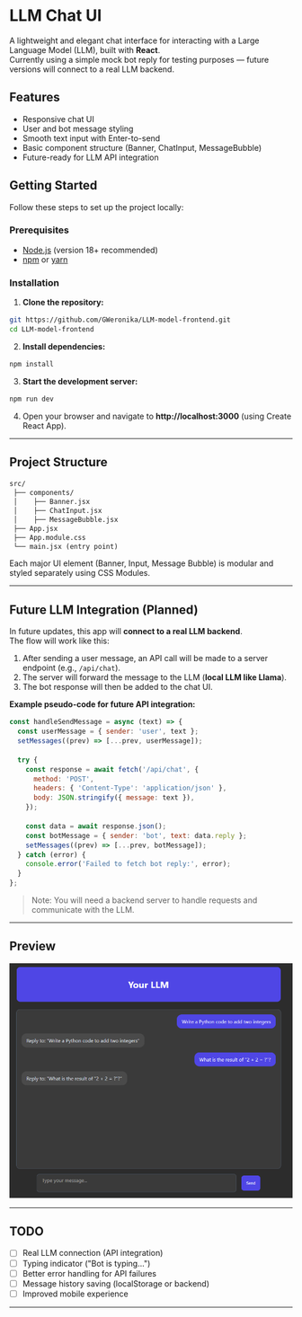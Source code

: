 # LLM Chat UI

A lightweight and elegant chat interface for interacting with a Large Language Model (LLM), built with **React**.  
Currently using a simple mock bot reply for testing purposes — future versions will connect to a real LLM backend.

## Features

- Responsive chat UI
- User and bot message styling
- Smooth text input with Enter-to-send
- Basic component structure (Banner, ChatInput, MessageBubble)
- Future-ready for LLM API integration

## Getting Started

Follow these steps to set up the project locally:

### Prerequisites

- [Node.js](https://nodejs.org/) (version 18+ recommended)
- [npm](https://www.npmjs.com/) or [yarn](https://yarnpkg.com/)

### Installation

1. **Clone the repository:**

```bash
git https://github.com/GWeronika/LLM-model-frontend.git
cd LLM-model-frontend
```

2. **Install dependencies:**

```bash
npm install
```

3. **Start the development server:**

```bash
npm run dev
```


4. Open your browser and navigate to **http://localhost:3000** (using Create React App).

---

## Project Structure

```
src/
 ├── components/
 │    ├── Banner.jsx
 │    ├── ChatInput.jsx
 │    ├── MessageBubble.jsx
 ├── App.jsx
 ├── App.module.css
 └── main.jsx (entry point)
```

Each major UI element (Banner, Input, Message Bubble) is modular and styled separately using CSS Modules.

---

## Future LLM Integration (Planned)

In future updates, this app will **connect to a real LLM backend**.  
The flow will work like this:

1. After sending a user message, an API call will be made to a server endpoint (e.g., `/api/chat`).
2. The server will forward the message to the LLM (**local LLM like Llama**).
3. The bot response will then be added to the chat UI.

**Example pseudo-code for future API integration:**

```javascript
const handleSendMessage = async (text) => {
  const userMessage = { sender: 'user', text };
  setMessages((prev) => [...prev, userMessage]);

  try {
    const response = await fetch('/api/chat', {
      method: 'POST',
      headers: { 'Content-Type': 'application/json' },
      body: JSON.stringify({ message: text }),
    });

    const data = await response.json();
    const botMessage = { sender: 'bot', text: data.reply };
    setMessages((prev) => [...prev, botMessage]);
  } catch (error) {
    console.error('Failed to fetch bot reply:', error);
  }
};
```

> Note: You will need a backend server to handle requests and communicate with the LLM.

---

## Preview

![img_1.png](img_1.png)

---

## TODO

- [ ] Real LLM connection (API integration)
- [ ] Typing indicator ("Bot is typing...")
- [ ] Better error handling for API failures
- [ ] Message history saving (localStorage or backend)
- [ ] Improved mobile experience

---
